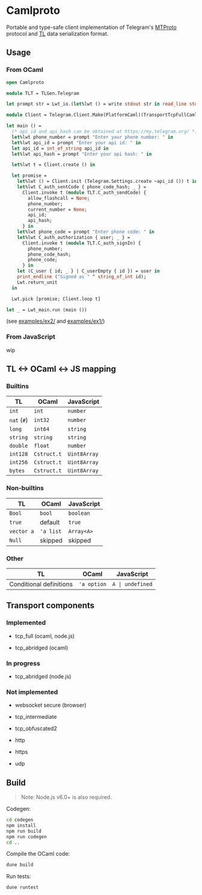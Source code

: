 # Camlproto

Portable and type-safe client implementation of Telegram's [MTProto][] protocol and [TL][] data serialization format.

[MTProto]: https://core.telegram.org/mtproto
[TL]: https://core.telegram.org/mtproto/TL

## Usage

### From OCaml

```ocaml
open Camlproto

module TLT = TLGen.Telegram

let prompt str = Lwt_io.(let%lwt () = write stdout str in read_line stdin)

module Client = Telegram.Client.Make(PlatformCaml)(TransportTcpFullCaml)

let main () =
  (* api_id and api_hash can be obtained at https://my.telegram.org/ *)
  let%lwt phone_number = prompt "Enter your phone number: " in
  let%lwt api_id = prompt "Enter your api id: " in
  let api_id = int_of_string api_id in
  let%lwt api_hash = prompt "Enter your api hash: " in

  let%lwt t = Client.create () in

  let promise =
    let%lwt () = Client.init (Telegram.Settings.create ~api_id ()) t in
    let%lwt C_auth_sentCode { phone_code_hash; _ } =
      Client.invoke t (module TLT.C_auth_sendCode) {
        allow_flashcall = None;
        phone_number;
        current_number = None;
        api_id;
        api_hash;
      } in
    let%lwt phone_code = prompt "Enter phone code: " in
    let%lwt C_auth_authorization { user; _ } =
      Client.invoke t (module TLT.C_auth_signIn) {
        phone_number;
        phone_code_hash;
        phone_code;
      } in
    let (C_user { id; _ } | C_userEmpty { id }) = user in
    print_endline ("Signed as " ^ string_of_int id);
    Lwt.return_unit
  in

  Lwt.pick [promise; Client.loop t]

let _ = Lwt_main.run (main ())
```

(see [examples/ex2/](examples/ex2/) and [examples/ex1/](examples/ex1/))

### From JavaScript

wip

## TL <-> OCaml <-> JS mapping

### Builtins

| TL               | OCaml            | JavaScript       |
|------------------|------------------|------------------|
| `int`            | `int`            | `number`         |
| `nat` (`#`)      | `int32`          | `number`         |
| `long`           | `int64`          | `string`         |
| `string`         | `string`         | `string`         |
| `double`         | `float`          | `number`         |
| `int128`         | `Cstruct.t`      | `Uint8Array`     |
| `int256`         | `Cstruct.t`      | `Uint8Array`     |
| `bytes`          | `Cstruct.t`      | `Uint8Array`     |

### Non-builtins

| TL               | OCaml            | JavaScript       |
|------------------|------------------|------------------|
| `Bool`           | `bool`           | `boolean`        |
| `true`           | default          | `true`           |
| `vector a`       | `'a list`        | `Array<A>`       |
| `Null`           | skipped          | skipped          |

### Other

| TL                       | OCaml            | JavaScript       |
|--------------------------|------------------|------------------|
| Conditional definitions  | `'a option`      | `A \| undefined` |

## Transport components

### Implemented

- tcp_full (ocaml, node.js)

- tcp_abridged (ocaml)

### In progress

- tcp_abridged (node.js)

### Not implemented

- websocket secure (browser)

- tcp_intermediate

- tcp_obfuscated2

- http

- https

- udp

## Build

> Note: Node.js v6.0+ is also required.

Codegen:

```sh
cd codegen
npm install
npm run build
npm run codegen
cd ..
```

Compile the OCaml code:

```sh
dune build
```

Run tests:

```sh
dune runtest
```
